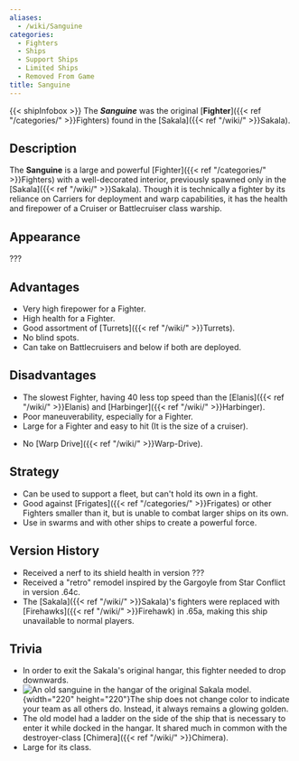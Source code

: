 ```yaml
---
aliases:
  - /wiki/Sanguine
categories:
  - Fighters
  - Ships
  - Support Ships
  - Limited Ships
  - Removed From Game
title: Sanguine
---
```


{{< shipInfobox >}} The **_Sanguine_** was the original [**Fighter**]({{< ref "/categories/" >}}Fighters) found in the [Sakala]({{< ref "/wiki/" >}}Sakala).

## Description

The **Sanguine** is a large and powerful [Fighter]({{< ref "/categories/" >}}Fighters) with a well-decorated interior, previously spawned only in the [Sakala]({{< ref "/wiki/" >}}Sakala). Though it is technically a fighter by its reliance on Carriers for deployment and warp capabilities, it has the health and firepower of a Cruiser or Battlecruiser class warship.

## Appearance

???

## Advantages

- Very high firepower for a Fighter.
- High health for a Fighter.
- Good assortment of [Turrets]({{< ref "/wiki/" >}}Turrets).
- No blind spots.
- Can take on Battlecruisers and below if both are deployed.

## Disadvantages

- The slowest Fighter, having 40 less top speed than the [Elanis]({{< ref "/wiki/" >}}Elanis) and [Harbinger]({{< ref "/wiki/" >}}Harbinger).
- Poor maneuverability, especially for a Fighter.
- Large for a Fighter and easy to hit (It is the size of a cruiser).

<!-- -->

- No [Warp Drive]({{< ref "/wiki/" >}}Warp-Drive).

## Strategy

- Can be used to support a fleet, but can't hold its own in a fight.
- Good against [Frigates]({{< ref "/categories/" >}}Frigates) or other Fighters smaller than it, but is unable to combat larger ships on its own.
- Use in swarms and with other ships to create a powerful force.

## Version History

- Received a nerf to its shield health in version ???
- Received a "retro" remodel inspired by the Gargoyle from Star Conflict in version .64c.
- The [Sakala]({{< ref "/wiki/" >}}Sakala)'s fighters were replaced with [Firehawks]({{< ref "/wiki/" >}}Firehawk) in .65a, making this ship unavailable to normal players.

## Trivia

- In order to exit the Sakala's original hangar, this fighter needed to drop downwards.
- ![An old sanguine in the hangar of the original Sakala
model.](Sanguine_hangar.png "An old sanguine in the hangar of the original Sakala model."){width="220" height="220"}The ship does not change color to indicate your team as all others do. Instead, it always remains a glowing golden.
- The old model had a ladder on the side of the ship that is necessary to enter it while docked in the hangar. It shared much in common with the destroyer-class [Chimera]({{< ref "/wiki/" >}}Chimera).
- Large for its class.
